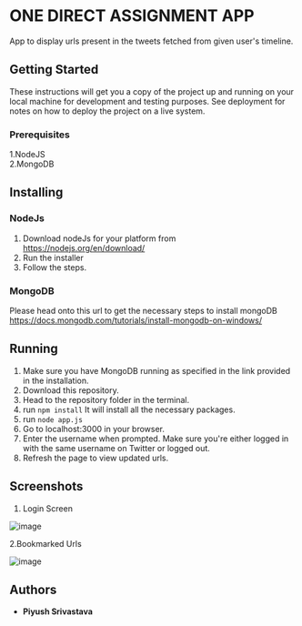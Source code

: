 # ONE DIRECT ASSIGNMENT APP

App to display urls present in the tweets fetched from given user's timeline.

## Getting Started

These instructions will get you a copy of the project up and running on your local machine for development and testing purposes. See deployment for notes on how to deploy the project on a live system.

### Prerequisites

1.NodeJS    
2.MongoDB


## Installing

### NodeJs

1. Download nodeJs for your platform from https://nodejs.org/en/download/
2. Run the installer
3. Follow the steps.

### MongoDB
Please head onto this url to get the necessary steps to install mongoDB https://docs.mongodb.com/tutorials/install-mongodb-on-windows/




## Running

1. Make sure you have MongoDB running as specified in the link provided in the installation.
2. Download this repository.
3. Head to the repository folder in the terminal.
4. run `npm install` It will install all the necessary packages.
5. run `node app.js`
6. Go to localhost:3000 in your browser.
6. Enter the username when prompted. Make sure you're either logged in with the same username on Twitter or logged out.
7. Refresh the page to view updated urls.

## Screenshots

1. Login Screen

![image](https://user-images.githubusercontent.com/21290526/42028668-8b54c38a-7aea-11e8-93f0-7c7544a0d9da.png)

2.Bookmarked Urls

![image](https://user-images.githubusercontent.com/21290526/42028726-b79209a8-7aea-11e8-8a2b-658cbc20553a.png)




## Authors

* **Piyush Srivastava** 


